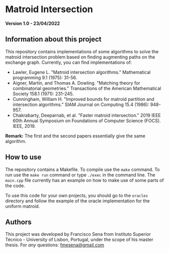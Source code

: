 # Matroid Intersection

**Version 1.0 - 23/04/2022**

## Information about this project

This repository contains implementations of some algorithms to solve the matroid intersection problem based on finding augmenting paths on the exchange graph.
Currently, you can find implementations of:

* Lawler, Eugene L. "Matroid intersection algorithms." Mathematical programming 9.1 (1975): 31-56.
* Aigner, Martin, and Thomas A. Dowling. "Matching theory for combinatorial geometries." Transactions of the American Mathematical Society 158.1 (1971): 231-245.
* Cunningham, William H. "Improved bounds for matroid partition and intersection algorithms." SIAM Journal on Computing 15.4 (1986): 948-957.	
* Chakrabarty, Deeparnab, et al. "Faster matroid intersection." 2019 IEEE 60th Annual Symposium on Foundations of Computer Science (FOCS). IEEE, 2019.

**Remark:** The first and the second papers essentially give the same algorithm.

## How to use

The repository contains a Makefile. To compile use the `make` command. To run use the `make run` command or type `./exec` in the command line.
The `main.cpp` file currently has an example on how to make use of some parts of the code.

To use this code for your own projects, you should go to the `oracles` directory and follow the example of the oracle implementation for the uniform matroid.


## Authors
This project was developed by Francisco Sena from Instituto Superior Técnico - University of Lisbon, Portugal, under the scope of his master thesis.
For *any* questions: fmesena@gmail.com
